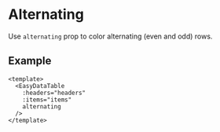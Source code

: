 # Alternating
Use `alternating` prop to color alternating (even and odd) rows.

## Example
```vue
<template>
  <EasyDataTable
    :headers="headers"
    :items="items"
    alternating
  />
</template>
```

<Alternating/>

